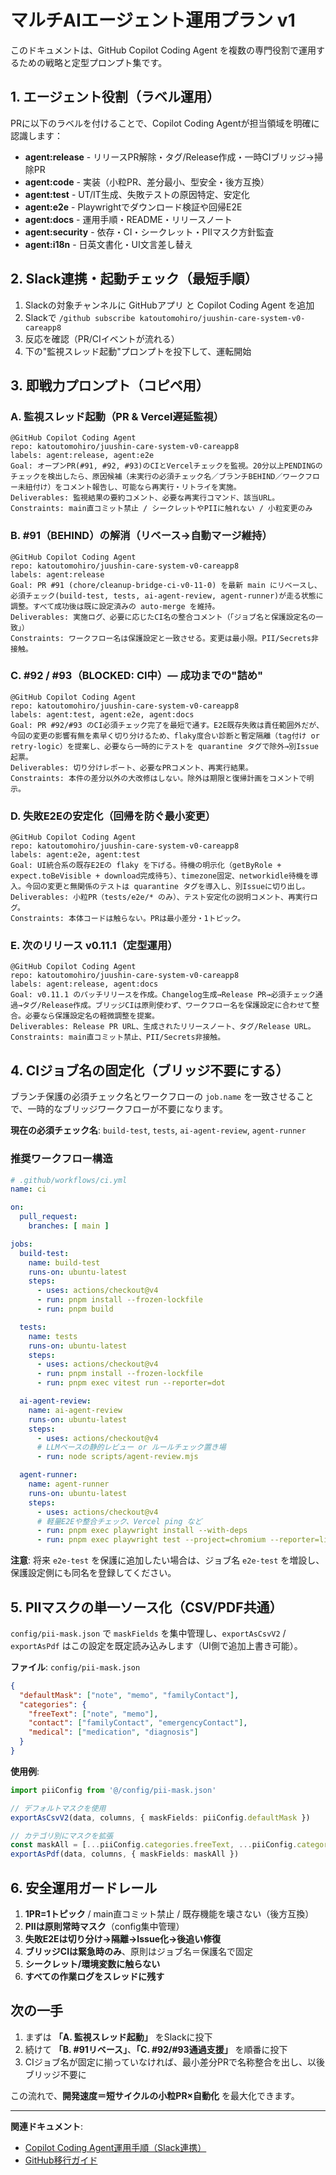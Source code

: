# マルチAIエージェント運用プラン v1

このドキュメントは、GitHub Copilot Coding Agent を複数の専門役割で運用するための戦略と定型プロンプト集です。

## 1. エージェント役割（ラベル運用）

PRに以下のラベルを付けることで、Copilot Coding Agentが担当領域を明確に認識します：

- **agent:release** - リリースPR解除・タグ/Release作成・一時CIブリッジ→掃除PR
- **agent:code** - 実装（小粒PR、差分最小、型安全・後方互換）
- **agent:test** - UT/IT生成、失敗テストの原因特定、安定化
- **agent:e2e** - Playwrightでダウンロード検証や回帰E2E
- **agent:docs** - 運用手順・README・リリースノート
- **agent:security** - 依存・CI・シークレット・PIIマスク方針監査
- **agent:i18n** - 日英文書化・UI文言差し替え

## 2. Slack連携・起動チェック（最短手順）

1. Slackの対象チャンネルに GitHubアプリ と Copilot Coding Agent を追加
2. Slackで `/github subscribe katoutomohiro/juushin-care-system-v0-careapp8`
3. 反応を確認（PR/CIイベントが流れる）
4. 下の"監視スレッド起動"プロンプトを投下して、運転開始

## 3. 即戦力プロンプト（コピペ用）

### A. 監視スレッド起動（PR & Vercel遅延監視）

```text
@GitHub Copilot Coding Agent
repo: katoutomohiro/juushin-care-system-v0-careapp8
labels: agent:release, agent:e2e
Goal: オープンPR(#91, #92, #93)のCIとVercelチェックを監視。20分以上PENDINGのチェックを検出したら、原因候補（未実行の必須チェック名／ブランチBEHIND／ワークフロー未紐付け）をコメント報告し、可能なら再実行・リトライを実施。
Deliverables: 監視結果の要約コメント、必要な再実行コマンド、該当URL。
Constraints: main直コミット禁止 / シークレットやPIIに触れない / 小粒変更のみ
```

### B. #91（BEHIND）の解消（リベース→自動マージ維持）

```text
@GitHub Copilot Coding Agent
repo: katoutomohiro/juushin-care-system-v0-careapp8
labels: agent:release
Goal: PR #91 (chore/cleanup-bridge-ci-v0-11-0) を最新 main にリベースし、必須チェック(build-test, tests, ai-agent-review, agent-runner)が走る状態に調整。すべて成功後は既に設定済みの auto-merge を維持。
Deliverables: 実施ログ、必要に応じたCI名の整合コメント（「ジョブ名と保護設定名の一致」）
Constraints: ワークフロー名は保護設定と一致させる。変更は最小限。PII/Secrets非接触。
```

### C. #92 / #93（BLOCKED: CI中）— 成功までの"詰め"

```text
@GitHub Copilot Coding Agent
repo: katoutomohiro/juushin-care-system-v0-careapp8
labels: agent:test, agent:e2e, agent:docs
Goal: PR #92/#93 のCI必須チェック完了を最短で通す。E2E既存失敗は責任範囲外だが、今回の変更の影響有無を素早く切り分けるため、flaky度合い診断と暫定隔離（tag付け or retry-logic）を提案し、必要なら一時的にテストを quarantine タグで除外→別Issue起票。
Deliverables: 切り分けレポート、必要なPRコメント、再実行結果。
Constraints: 本件の差分以外の大改修はしない。除外は期限と復帰計画をコメントで明示。
```

### D. 失敗E2Eの安定化（回帰を防ぐ最小変更）

```text
@GitHub Copilot Coding Agent
repo: katoutomohiro/juushin-care-system-v0-careapp8
labels: agent:e2e, agent:test
Goal: UI統合系の既存E2Eの flaky を下げる。待機の明示化（getByRole + expect.toBeVisible + download完成待ち）、timezone固定、networkidle待機を導入。今回の変更と無関係のテストは quarantine タグを導入し、別Issueに切り出し。
Deliverables: 小粒PR（tests/e2e/* のみ）、テスト安定化の説明コメント、再実行ログ。
Constraints: 本体コードは触らない。PRは最小差分・1トピック。
```

### E. 次のリリース v0.11.1（定型運用）

```text
@GitHub Copilot Coding Agent
repo: katoutomohiro/juushin-care-system-v0-careapp8
labels: agent:release, agent:docs
Goal: v0.11.1 のパッチリリースを作成。Changelog生成→Release PR→必須チェック通過→タグ/Release作成。ブリッジCIは原則使わず、ワークフロー名を保護設定に合わせて整合。必要なら保護設定名の軽微調整を提案。
Deliverables: Release PR URL、生成されたリリースノート、タグ/Release URL。
Constraints: main直コミット禁止、PII/Secrets非接触。
```

## 4. CIジョブ名の固定化（ブリッジ不要にする）

ブランチ保護の必須チェック名とワークフローの `job.name` を一致させることで、一時的なブリッジワークフローが不要になります。

**現在の必須チェック名**: `build-test`, `tests`, `ai-agent-review`, `agent-runner`

### 推奨ワークフロー構造

```yaml
# .github/workflows/ci.yml
name: ci

on:
  pull_request:
    branches: [ main ]

jobs:
  build-test:
    name: build-test
    runs-on: ubuntu-latest
    steps:
      - uses: actions/checkout@v4
      - run: pnpm install --frozen-lockfile
      - run: pnpm build

  tests:
    name: tests
    runs-on: ubuntu-latest
    steps:
      - uses: actions/checkout@v4
      - run: pnpm install --frozen-lockfile
      - run: pnpm exec vitest run --reporter=dot

  ai-agent-review:
    name: ai-agent-review
    runs-on: ubuntu-latest
    steps:
      - uses: actions/checkout@v4
      # LLMベースの静的レビュー or ルールチェック置き場
      - run: node scripts/agent-review.mjs

  agent-runner:
    name: agent-runner
    runs-on: ubuntu-latest
    steps:
      - uses: actions/checkout@v4
      # 軽量E2Eや整合チェック、Vercel ping など
      - run: pnpm exec playwright install --with-deps
      - run: pnpm exec playwright test --project=chromium --reporter=line
```

**注意**: 将来 `e2e-test` を保護に追加したい場合は、ジョブ名 `e2e-test` を増設し、保護設定側にも同名を登録してください。

## 5. PIIマスクの単一ソース化（CSV/PDF共通）

`config/pii-mask.json` で `maskFields` を集中管理し、`exportAsCsvV2` / `exportAsPdf` はこの設定を既定読み込みします（UI側で追加上書き可能）。

**ファイル**: `config/pii-mask.json`

```json
{
  "defaultMask": ["note", "memo", "familyContact"],
  "categories": {
    "freeText": ["note", "memo"],
    "contact": ["familyContact", "emergencyContact"],
    "medical": ["medication", "diagnosis"]
  }
}
```

**使用例**:

```typescript
import piiConfig from '@/config/pii-mask.json'

// デフォルトマスクを使用
exportAsCsvV2(data, columns, { maskFields: piiConfig.defaultMask })

// カテゴリ別にマスクを拡張
const maskAll = [...piiConfig.categories.freeText, ...piiConfig.categories.contact]
exportAsPdf(data, columns, { maskFields: maskAll })
```

## 6. 安全運用ガードレール

1. **1PR=1トピック** / main直コミット禁止 / 既存機能を壊さない（後方互換）
2. **PIIは原則常時マスク**（config集中管理）
3. **失敗E2Eは切り分け→隔離→Issue化→後追い修復**
4. **ブリッジCIは緊急時のみ**、原則はジョブ名＝保護名で固定
5. **シークレット/環境変数に触らない**
6. **すべての作業ログをスレッドに残す**

## 次の一手

1. まずは **「A. 監視スレッド起動」** をSlackに投下
2. 続けて **「B. #91リベース」**、**「C. #92/#93通過支援」** を順番に投下
3. CIジョブ名が固定に揃っていなければ、最小差分PRで名称整合を出し、以後ブリッジ不要に

この流れで、**開発速度＝短サイクルの小粒PR×自動化** を最大化できます。

---

**関連ドキュメント**:

- [Copilot Coding Agent運用手順（Slack連携）](./copilot-coding-agent-ops.md)
- [GitHub移行ガイド](./github-migration-guide.md)
